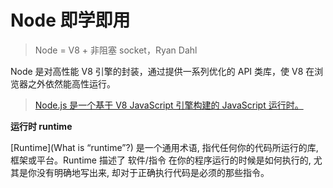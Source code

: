 # Node 即学即用

> Node = V8 + 非阻塞 socket，Ryan Dahl

Node 是对高性能 V8 引擎的封装，通过提供一系列优化的 API 类库，使 V8 在浏览器之外依然能高性运行。

> [Node.js 是一个基于 V8 JavaScript 引擎构建的 JavaScript 运行时。](http://nodejs.cn/api/documentation.html)

**运行时 runtime**

[Runtime](What is “runtime”?) 是一个通用术语, 指代任何你的代码所运行的库, 框架或平台。Runtime 描述了 软件/指令 在你的程序运行的时候是如何执行的, 尤其是你没有明确地写出来, 却对于正确执行代码是必须的那些指令。
